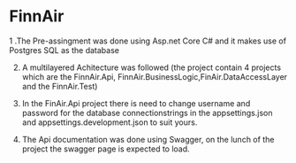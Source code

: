 # FinnAir

1 .The Pre-assingment was done using Asp.net Core C# and it makes use of Postgres SQL as the database

2. A multilayered Achitecture was followed (the project contain 4 projects which are the FinnAir.Api, FinnAir.BusinessLogic,FinAir.DataAccessLayer and the FinnAir.Test)

3. In the FinAir.Api project  there is need to change username and password for the database connectionstrings in the appsettings.json and appsettings.development.json to suit yours.

4. The Api documentation was done using Swagger, on the lunch of the project the swagger page is expected to load.
